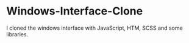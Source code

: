 # Windows-Interface-Clone
I cloned the windows interface with JavaScript, HTM,  SCSS and some libraries.
